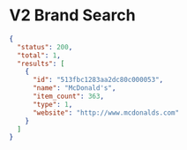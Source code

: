 V2 Brand Search
===============

```json
{
  "status": 200,
  "total": 1,
  "results": [
    {
      "id": "513fbc1283aa2dc80c000053",
      "name": "McDonald's",
      "item_count": 363,
      "type": 1,
      "website": "http://www.mcdonalds.com"
    }
  ]
}
```